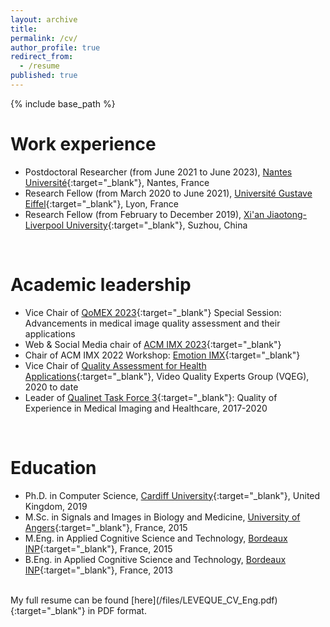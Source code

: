 ```yaml
---
layout: archive
title:
permalink: /cv/
author_profile: true
redirect_from:
  - /resume
published: true
---
```

{% include base_path %}


Work experience
======
* Postdoctoral Researcher (from June 2021 to June 2023), [Nantes Université](https://english.univ-nantes.fr/){:target="_blank"}, Nantes, France
* Research Fellow (from March 2020 to June 2021), [Université Gustave Eiffel](https://www.univ-gustave-eiffel.fr/en/){:target="_blank"}, Lyon, France
* Research Fellow (from February to December 2019), [Xi'an Jiaotong-Liverpool University](https://www.xjtlu.edu.cn/en/){:target="_blank"}, Suzhou, China 
<br />

Academic leadership
======
* Vice Chair of [QoMEX 2023]([https://2022.ieeeicip.org/](https://sites.google.com/view/qomex2023/paper-submission/accepted-special-sessions/ss1)){:target="_blank"} Special Session: Advancements in medical image quality assessment and their applications
* Web & Social Media chair of [ACM IMX 2023](https://imx.acm.org/2023/){:target="_blank"}
* Chair of ACM IMX 2022 Workshop: [Emotion IMX](https://emotionimx.ls2n.fr/){:target="_blank"}
* Vice Chair of [Quality Assessment for Health Applications](https://www.its.bldrdoc.gov/vqeg/projects/quality-assessment-for-health-applications-qah.aspx){:target="_blank"}, Video Quality Experts Group (VQEG), 2020 to date
* Leader of [Qualinet Task Force 3](http://www.qualinet.eu/index.php?option=com_content&view=article&id=46&Itemid=53){:target="_blank"}: Quality of Experience in Medical Imaging and Healthcare, 2017-2020
<br />

Education
======
* Ph.D. in Computer Science, [Cardiff University](https://www.cardiff.ac.uk/){:target="_blank"}, United Kingdom, 2019
* M.Sc. in Signals and Images in Biology and Medicine, [University of Angers](https://www.univ-angers.fr/en/){:target="_blank"}, France, 2015
* M.Eng. in Applied Cognitive Science and Technology, [Bordeaux INP](https://ensc.bordeaux-inp.fr/fr){:target="_blank"}, France, 2015
* B.Eng. in Applied Cognitive Science and Technology, [Bordeaux INP](https://ensc.bordeaux-inp.fr/fr){:target="_blank"}, France, 2013

<br />
My full resume can be found [here](/files/LEVEQUE_CV_Eng.pdf){:target="_blank"} in PDF format. <br />

